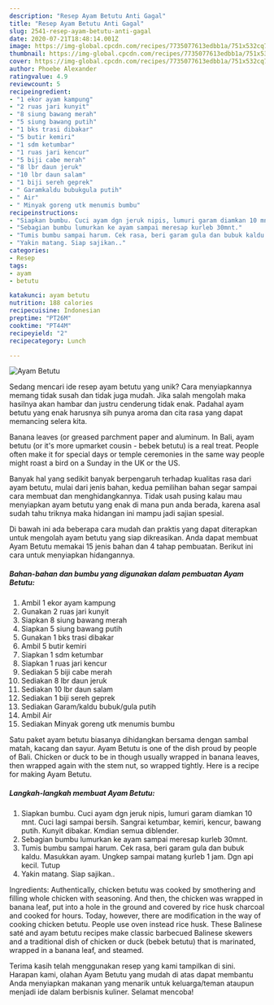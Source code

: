 ```yaml
---
description: "Resep Ayam Betutu Anti Gagal"
title: "Resep Ayam Betutu Anti Gagal"
slug: 2541-resep-ayam-betutu-anti-gagal
date: 2020-07-21T18:48:14.001Z
image: https://img-global.cpcdn.com/recipes/7735077613edbb1a/751x532cq70/ayam-betutu-foto-resep-utama.jpg
thumbnail: https://img-global.cpcdn.com/recipes/7735077613edbb1a/751x532cq70/ayam-betutu-foto-resep-utama.jpg
cover: https://img-global.cpcdn.com/recipes/7735077613edbb1a/751x532cq70/ayam-betutu-foto-resep-utama.jpg
author: Phoebe Alexander
ratingvalue: 4.9
reviewcount: 5
recipeingredient:
- "1 ekor ayam kampung"
- "2 ruas jari kunyit"
- "8 siung bawang merah"
- "5 siung bawang putih"
- "1 bks trasi dibakar"
- "5 butir kemiri"
- "1 sdm ketumbar"
- "1 ruas jari kencur"
- "5 biji cabe merah"
- "8 lbr daun jeruk"
- "10 lbr daun salam"
- "1 biji sereh geprek"
- " Garamkaldu bubukgula putih"
- " Air"
- " Minyak goreng utk menumis bumbu"
recipeinstructions:
- "Siapkan bumbu. Cuci ayam dgn jeruk nipis, lumuri garam diamkan 10 mnt. Cuci lagi sampai bersih. Sangrai ketumbar, kemiri, kencur, bawang putih. Kunyit dibakar. Kmdian semua diblender."
- "Sebagian bumbu lumurkan ke ayam sampai meresap kurleb 30mnt."
- "Tumis bumbu sampai harum. Cek rasa, beri garam gula dan bubuk kaldu. Masukkan ayam. Ungkep sampai matang ķurleb 1 jam. Dgn api kecil. Tutup"
- "Yakin matang. Siap sajikan.."
categories:
- Resep
tags:
- ayam
- betutu

katakunci: ayam betutu 
nutrition: 188 calories
recipecuisine: Indonesian
preptime: "PT26M"
cooktime: "PT44M"
recipeyield: "2"
recipecategory: Lunch

---
```



![Ayam Betutu](https://img-global.cpcdn.com/recipes/7735077613edbb1a/751x532cq70/ayam-betutu-foto-resep-utama.jpg)

Sedang mencari ide resep ayam betutu yang unik? Cara menyiapkannya memang tidak susah dan tidak juga mudah. Jika salah mengolah maka hasilnya akan hambar dan justru cenderung tidak enak. Padahal ayam betutu yang enak harusnya sih punya aroma dan cita rasa yang dapat memancing selera kita.

Banana leaves (or greased parchment paper and aluminum. In Bali, ayam betutu (or it&#39;s more upmarket cousin - bebek betutu) is a real treat. People often make it for special days or temple ceremonies in the same way people might roast a bird on a Sunday in the UK or the US.

Banyak hal yang sedikit banyak berpengaruh terhadap kualitas rasa dari ayam betutu, mulai dari jenis bahan, kedua pemilihan bahan segar sampai cara membuat dan menghidangkannya. Tidak usah pusing kalau mau menyiapkan ayam betutu yang enak di mana pun anda berada, karena asal sudah tahu triknya maka hidangan ini mampu jadi sajian spesial.


Di bawah ini ada beberapa cara mudah dan praktis yang dapat diterapkan untuk mengolah ayam betutu yang siap dikreasikan. Anda dapat membuat Ayam Betutu memakai 15 jenis bahan dan 4 tahap pembuatan. Berikut ini cara untuk menyiapkan hidangannya.

<!--inarticleads1-->

##### Bahan-bahan dan bumbu yang digunakan dalam pembuatan Ayam Betutu:

1. Ambil 1 ekor ayam kampung
1. Gunakan 2 ruas jari kunyit
1. Siapkan 8 siung bawang merah
1. Siapkan 5 siung bawang putih
1. Gunakan 1 bks trasi dibakar
1. Ambil 5 butir kemiri
1. Siapkan 1 sdm ketumbar
1. Siapkan 1 ruas jari kencur
1. Sediakan 5 biji cabe merah
1. Sediakan 8 lbr daun jeruk
1. Sediakan 10 lbr daun salam
1. Sediakan 1 biji sereh geprek
1. Sediakan  Garam/kaldu bubuk/gula putih
1. Ambil  Air
1. Sediakan  Minyak goreng utk menumis bumbu


Satu paket ayam betutu biasanya dihidangkan bersama dengan sambal matah, kacang dan sayur. Ayam Betutu is one of the dish proud by people of Bali. Chicken or duck to be in though usually wrapped in banana leaves, then wrapped again with the stem nut, so wrapped tightly. Here is a recipe for making Ayam Betutu. 

<!--inarticleads2-->

##### Langkah-langkah membuat Ayam Betutu:

1. Siapkan bumbu. Cuci ayam dgn jeruk nipis, lumuri garam diamkan 10 mnt. Cuci lagi sampai bersih. Sangrai ketumbar, kemiri, kencur, bawang putih. Kunyit dibakar. Kmdian semua diblender.
1. Sebagian bumbu lumurkan ke ayam sampai meresap kurleb 30mnt.
1. Tumis bumbu sampai harum. Cek rasa, beri garam gula dan bubuk kaldu. Masukkan ayam. Ungkep sampai matang ķurleb 1 jam. Dgn api kecil. Tutup
1. Yakin matang. Siap sajikan..


Ingredients: Authentically, chicken betutu was cooked by smothering and filling whole chicken with seasoning. And then, the chicken was wrapped in banana leaf, put into a hole in the ground and covered by rice husk charcoal and cooked for hours. Today, however, there are modification in the way of cooking chicken betutu. People use oven instead rice husk. These Balinese saté and ayam betutu recipes make classic barbecued Balinese skewers and a traditional dish of chicken or duck (bebek betutu) that is marinated, wrapped in a banana leaf, and steamed. 

Terima kasih telah menggunakan resep yang kami tampilkan di sini. Harapan kami, olahan Ayam Betutu yang mudah di atas dapat membantu Anda menyiapkan makanan yang menarik untuk keluarga/teman ataupun menjadi ide dalam berbisnis kuliner. Selamat mencoba!
